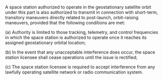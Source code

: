A space station authorized to operate in the geostationary satellite orbit under this part is also authorized to transmit in connection with short-term, transitory maneuvers directly related to post-launch, orbit-raising maneuvers, provided that the following conditions are met:

(a) Authority is limited to those tracking, telemetry, and control frequencies in which the space station is authorized to operate once it reaches its assigned geostationary orbital location;

(b) In the event that any unacceptable interference does occur, the space station licensee shall cease operations until the issue is rectified;

(c) The space station licensee is required to accept interference from any lawfully operating satellite network or radio communication system.

